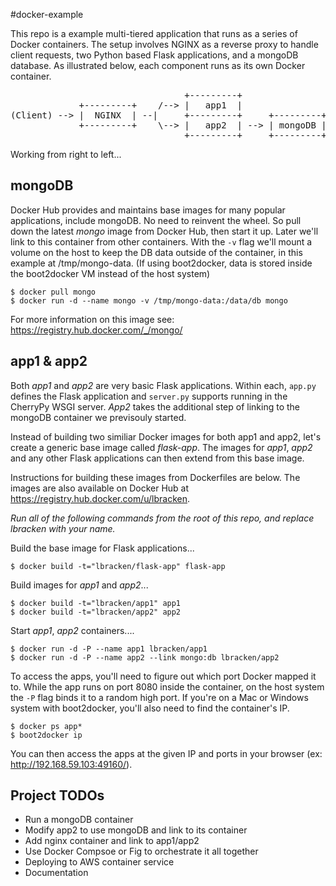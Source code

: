 #docker-example

This repo is a example multi-tiered application that runs as a series of Docker containers.  The setup involves NGINX as a reverse proxy to handle client requests, two Python based Flask applications, and a mongoDB database.  As illustrated below, each component runs as its own Docker container.

<pre>
                                 +---------+
             +---------+    /--> |   app1  |
(Client) --> |  NGINX  | --|     +---------+     +---------+
             +---------+    \--> |   app2  | --> | mongoDB |
                                 +---------+     +---------+
</pre>

Working from right to left...

mongoDB
---------

Docker Hub provides and maintains base images for many popular applications, include mongoDB. No need to reinvent the wheel.  So pull down the latest *mongo* image from Docker Hub, then start it up.  Later we'll link to this container from other containers.  With the `-v` flag we'll mount a volume on the host to keep the DB data outside of the container, in this example at /tmp/mongo-data.  (If using boot2docker, data is stored inside the boot2docker VM instead of the host system)

    $ docker pull mongo
    $ docker run -d --name mongo -v /tmp/mongo-data:/data/db mongo

For more information on this image see: https://registry.hub.docker.com/_/mongo/



app1 & app2
-------------
Both *app1* and *app2* are very basic Flask applications.  Within each, `app.py` defines the Flask application and `server.py` supports running in the CherryPy WSGI server.  *App2* takes the additional step of linking to the mongoDB container we previsouly started.

Instead of building two similiar Docker images for both app1 and app2, let's create a generic base image called *flask-app*.  The images for *app1*, *app2* and any other Flask applications can then extend from this base image.

Instructions for building these images from Dockerfiles are below. The images are also available on Docker Hub at https://registry.hub.docker.com/u/lbracken.

*Run all of the following commands from the root of this repo, and replace lbracken with your name.*

Build the base image for Flask applications...

	$ docker build -t="lbracken/flask-app" flask-app

Build images for *app1* and *app2*...

	$ docker build -t="lbracken/app1" app1
	$ docker build -t="lbracken/app2" app2

Start *app1*, *app2* containers....

	$ docker run -d -P --name app1 lbracken/app1
	$ docker run -d -P --name app2 --link mongo:db lbracken/app2

To access the apps, you'll need to figure out which port Docker mapped it to.  While the app runs on port 8080 inside the container, on the host system the `-P` flag binds it to a random high port.  If you're on a Mac or Windows system with boot2docker, you'll also need to find the container's IP.  

	$ docker ps app*
	$ boot2docker ip

You can then access the apps at the given IP and ports in your browser (ex: http://192.168.59.103:49160/).


Project TODOs
-------------
* Run a mongoDB container
* Modify app2 to use mongoDB and link to its container
* Add nginx container and link to app1/app2
* Use Docker Compsoe or Fig to orchestrate it all together
* Deploying to AWS container service
* Documentation